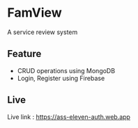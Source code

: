 # FamView

A service review system 

## Feature  
- CRUD operations using MongoDB
- Login, Register using Firebase

## Live 

Live link : https://ass-eleven-auth.web.app

